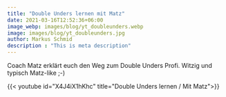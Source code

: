 ```yaml
---
title: "Double Unders lernen mit Matz"
date: 2021-03-16T12:52:36+06:00
image_webp: images/blog/yt_doubleunders.webp
image: images/blog/yt_doubleunders.jpg
author: Markus Schmid
description : "This is meta description"
---
```


Coach Matz erklärt euch den Weg zum Double Unders Profi. Witzig und typisch Matz-like ;-)

{{< youtube id="X4J4iX1hKhc" title="Double Unders lernen / Mit Matz">}}
